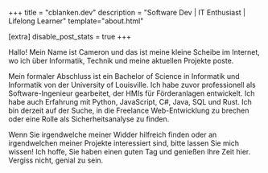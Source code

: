 +++
title = "cblanken.dev"
description = "Software Dev | IT Enthusiast | Lifelong Learner"
template="about.html"

[extra]
disable_post_stats = true
+++

Hallo! Mein Name ist Cameron und das ist meine kleine Scheibe im Internet, wo ich über Informatik, Technik und meine aktuellen Projekte poste.

Mein formaler Abschluss ist ein Bachelor of Science in Informatik und Informatik von der University of Louisville. Ich habe zuvor professionell als Software-Ingenieur gearbeitet, der HMIs für Förderanlagen entwickelt. Ich habe auch Erfahrung mit Python, JavaScript, C#, Java, SQL und Rust. Ich bin derzeit auf der Suche, in die Freelance Web-Entwicklung zu brechen oder eine Rolle als Sicherheitsanalyse zu finden.

Wenn Sie irgendwelche meiner Widder hilfreich finden oder an irgendwelchen meiner Projekte interessiert sind, bitte lassen Sie mich wissen! Ich hoffe, Sie haben einen guten Tag und genießen Ihre Zeit hier. Vergiss nicht, genial zu sein.
